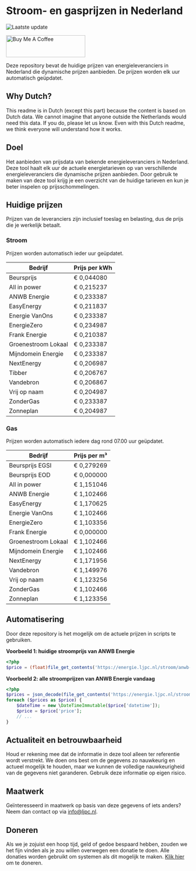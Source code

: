 # Stroom- en gasprijzen in Nederland

![Laatste update](https://img.shields.io/badge/laatste%20update-2024--01--22%2000%3A00%20CET-brightgreen)

<a href="https://www.buymeacoffee.com/Lars-" target="_blank"><img src="https://cdn.buymeacoffee.com/buttons/v2/default-orange.png" alt="Buy Me A Coffee" height="60" style="height: 60px !important;width: 217px !important;" ></a>

Deze repository bevat de huidige prijzen van energieleveranciers in Nederland die dynamische prijzen aanbieden. De prijzen worden elk uur automatisch geüpdatet.

## Why Dutch?

This readme is in Dutch (except this part) because the content is based on Dutch data. We cannot imagine that anyone outside the Netherlands would need this data. If you do, please let us know. Even with this Dutch readme, we think
everyone will understand how it works.

## Doel

Het aanbieden van prijsdata van bekende energieleveranciers in Nederland. Deze tool haalt elk uur de actuele energietarieven op van verschillende energieleveranciers die dynamische prijzen aanbieden. Door gebruik te maken van deze tool
krijg je een overzicht van de huidige tarieven en kun je beter inspelen op prijsschommelingen.

## Huidige prijzen

Prijzen van de leveranciers zijn inclusief toeslag en belasting, dus de prijs die je werkelijk betaalt.

### Stroom

Prijzen worden automatisch ieder uur geüpdatet.

 Bedrijf | Prijs per kWh 
---------|---------------
Beursprijs | € 0,044080
All in power | € 0,215237
ANWB Energie | € 0,233387
EasyEnergy | € 0,211837
Energie VanOns | € 0,233387
EnergieZero | € 0,234987
Frank Energie | € 0,210387
Groenestroom Lokaal | € 0,233387
Mijndomein Energie | € 0,233387
NextEnergy | € 0,206987
Tibber | € 0,206767
Vandebron | € 0,206867
Vrij op naam | € 0,204987
ZonderGas | € 0,233387
Zonneplan | € 0,204987


### Gas

Prijzen worden automatisch iedere dag rond 07.00 uur geüpdatet.

 Bedrijf | Prijs per m³ 
---------|--------------
Beursprijs EGSI | € 0,279269
Beursprijs EOD | € 0,000000
All in power | € 1,151046
ANWB Energie | € 1,102466
EasyEnergy | € 1,170625
Energie VanOns | € 1,102466
EnergieZero | € 1,103356
Frank Energie | € 0,000000
Groenestroom Lokaal | € 1,102466
Mijndomein Energie | € 1,102466
NextEnergy | € 1,171956
Vandebron | € 1,149976
Vrij op naam | € 1,123256
ZonderGas | € 1,102466
Zonneplan | € 1,123356


## Automatisering

Door deze repository is het mogelijk om de actuele prijzen in scripts te gebruiken.

**Voorbeeld 1: huidige stroomprijs van ANWB Energie**

```php
<?php
$price = (float)file_get_contents('https://energie.ljpc.nl/stroom/anwb-energie-nu.txt');

```

**Voorbeeld 2: alle stroomprijzen van ANWB Energie vandaag**

```php
<?php
$prices = json_decode(file_get_contents('https://energie.ljpc.nl/stroom/all-in-power-vandaag.json'),true);
foreach ($prices as $price) {
    $dateTime = new \DateTimeImmutable($price['datetime']);
    $price = $price['price'];
    // ...
}
```

## Actualiteit en betrouwbaarheid

Houd er rekening mee dat de informatie in deze tool alleen ter referentie wordt verstrekt. We doen ons best om de gegevens zo nauwkeurig en actueel mogelijk te houden, maar we kunnen de volledige nauwkeurigheid van de gegevens niet
garanderen. Gebruik deze informatie op eigen risico.

## Maatwerk

Geïnteresseerd in maatwerk op basis van deze gegevens of iets anders? Neem dan contact op
via [info@ljpc.nl](mailto:info@ljpc.nl?subject=Energie%20prijzen).

## Doneren

Als we je zojuist een hoop tijd, geld of gedoe bespaard hebben, zouden we het fijn vinden als je zou willen overwegen een
donatie te doen. Alle donaties worden gebruikt om systemen als dit mogelijk te
maken. [Klik hier](https://www.buymeacoffee.com/Lars-) om te doneren.

